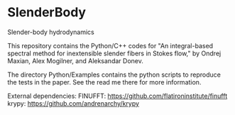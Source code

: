 # SlenderBody
Slender-body hydrodynamics

This repository contains the Python/C++ codes for
"An integral-based spectral method for inextensible slender fibers in
Stokes flow," by Ondrej Maxian, Alex Mogilner, and Aleksandar Donev. 

The directory Python/Examples contains the python scripts to reproduce 
the tests in the paper. See the read me there for more information. 

External dependencies:
FINUFFT: https://github.com/flatironinstitute/finufft
krypy: https://github.com/andrenarchy/krypy

